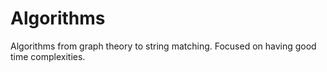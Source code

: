 # Algorithms
Algorithms from graph theory to string matching. Focused on having good time complexities.
